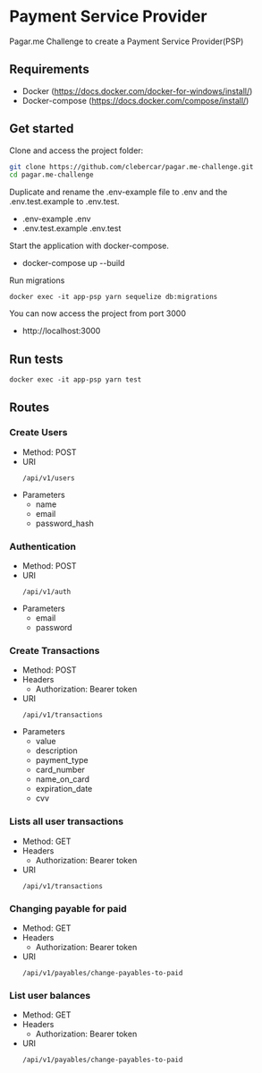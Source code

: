 # Payment Service Provider 

Pagar.me Challenge to create a Payment Service Provider(PSP)

## Requirements
- Docker (https://docs.docker.com/docker-for-windows/install/)
- Docker-compose (https://docs.docker.com/compose/install/)

## Get started

Clone and access the project folder:

```bash
git clone https://github.com/clebercar/pagar.me-challenge.git
cd pagar.me-challenge
```

Duplicate and rename the .env-example file to .env and the .env.test.example to .env.test.

- .env-example .env
- .env.test.example .env.test

Start the application with docker-compose.

- docker-compose up --build

Run migrations
```
docker exec -it app-psp yarn sequelize db:migrations
```

You can now access the project from port 3000

- http://localhost:3000

## Run tests

```
docker exec -it app-psp yarn test
```

## Routes 

### Create Users

- Method: POST
- URI
    ```
    /api/v1/users
    ```
- Parameters
    - name 
    - email 
    - password_hash

### Authentication
- Method: POST
- URI
    ```
    /api/v1/auth
    ```
- Parameters
  - email 
  - password 

### Create Transactions
- Method: POST
- Headers
    - Authorization: Bearer token
- URI
    ```
    /api/v1/transactions
    ```
- Parameters
  - value 
  - description 
  - payment_type
  - card_number 
  - name_on_card 
  - expiration_date 
  - cvv
### Lists all user transactions
- Method: GET
- Headers
    - Authorization: Bearer token
- URI
    ```
    /api/v1/transactions
    ```
### Changing payable for paid
- Method: GET
- Headers
    - Authorization: Bearer token
- URI
    ```
    /api/v1/payables/change-payables-to-paid
    ```
### List user balances
- Method: GET
- Headers
    - Authorization: Bearer token
- URI
    ```
    /api/v1/payables/change-payables-to-paid
    ```